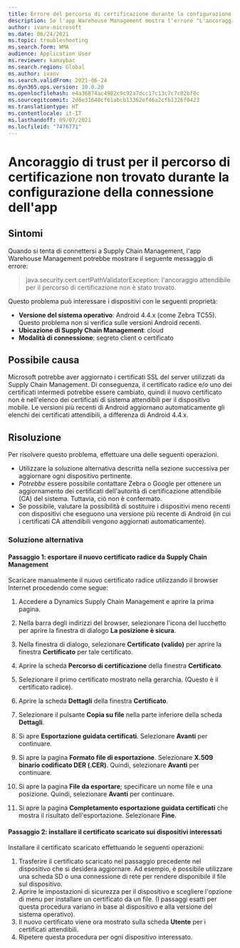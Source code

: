 ```yaml
---
title: Errore del percorso di certificazione durante la configurazione della connessione dell'app
description: Se l'app Warehouse Management mostra l'errore "L'ancoraggio di trust per il percorso di certificazione non è stato trovato", utilizzare questa pagina per risolvere o aggirare il problema.
author: ivanv-microsoft
ms.date: 06/24/2021
ms.topic: troubleshooting
ms.search.form: WMA
audience: Application User
ms.reviewer: kamaybac
ms.search.region: Global
ms.author: ivanv
ms.search.validFrom: 2021-06-24
ms.dyn365.ops.version: 10.0.20
ms.openlocfilehash: e4a36874ac4982c9c92a7dcc17c13c7c7c02bf8c
ms.sourcegitcommit: 2d6e31648cf61abcb13362ef46a2cfb1326f0423
ms.translationtype: HT
ms.contentlocale: it-IT
ms.lasthandoff: 09/07/2021
ms.locfileid: "7476771"
---
```

# <a name="trust-anchor-for-certification-path-not-found-when-setting-up-app-connection"></a>Ancoraggio di trust per il percorso di certificazione non trovato durante la configurazione della connessione dell'app

## <a name="symptoms"></a>Sintomi

Quando si tenta di connettersi a Supply Chain Management, l'app Warehouse Management potrebbe mostrare il seguente messaggio di errore:

> java.security.cert.certPathValidatorException: l'ancoraggio attendibile per il percorso di certificazione non è stato trovato.

Questo problema può interessare i dispositivi con le seguenti proprietà:

- **Versione del sistema operativo**: Android 4.4.x (come Zebra TC55). Questo problema non si verifica sulle versioni Android recenti.
- **Ubicazione di Supply Chain Management**: cloud
- **Modalità di connessione**: segreto client o certificato

## <a name="possible-cause"></a>Possibile causa

Microsoft potrebbe aver aggiornato i certificati SSL del server utilizzati da Supply Chain Management. Di conseguenza, il certificato radice e/o uno dei certificati intermedi potrebbe essere cambiato, quindi il nuovo certificato non è nell'elenco dei certificati di sistema attendibili per il dispositivo mobile. Le versioni più recenti di Android aggiornano automaticamente gli elenchi dei certificati attendibili, a differenza di Android 4.4.x.

## <a name="resolution"></a>Risoluzione

Per risolvere questo problema, effettuare una delle seguenti operazioni.

- Utilizzare la soluzione alternativa descritta nella sezione successiva per aggiornare ogni dispositivo pertinente.
- *Potrebbe* essere possibile contattare Zebra o Google per ottenere un aggiornamento dei certificati dell'autorità di certificazione attendibile (CA) del sistema. Tuttavia, ciò non è confermato.
- Se possibile, valutare la possibilità di sostituire i dispositivi meno recenti con dispositivi che eseguono una versione più recente di Android (in cui i certificati CA attendibili vengono aggiornati automaticamente).

### <a name="workaround"></a>Soluzione alternativa

#### <a name="step-1-export-the-new-root-certificate-from-supply-chain-management"></a>Passaggio 1: esportare il nuovo certificato radice da Supply Chain Management

Scaricare manualmente il nuovo certificato radice utilizzando il browser Internet procedendo come segue:

1. Accedere a Dynamics Supply Chain Management e aprire la prima pagina.

1. Nella barra degli indirizzi del browser, selezionare l'icona del lucchetto per aprire la finestra di dialogo **La posizione è sicura**.
1. Nella finestra di dialogo, selezionare **Certificato (valido)** per aprire la finestra **Certificato** per tale certificato.
1. Aprire la scheda **Percorso di certificazione** della finestra **Certificato**.
1. Selezionare il primo certificato mostrato nella gerarchia. (Questo è il certificato radice).
1. Aprire la scheda **Dettagli** della finestra **Certificato**.
1. Selezionare il pulsante **Copia su file** nella parte inferiore della scheda **Dettagli**.
1. Si apre **Esportazione guidata certificati**. Selezionare **Avanti** per continuare.
1. Si apre la pagina **Formato file di esportazione**. Selezionare **X.509 binario codificato DER (.CER)**. Quindi, selezionare **Avanti** per continuare.
1. Si apre la pagina **File da esportare**; specificare un nome file e una posizione. Quindi, selezionare **Avanti** per continuare.
1. Si apre la pagina **Completamento esportazione guidata certificati** che mostra il risultato dell'esportazione. Selezionare **Fine**.

#### <a name="step-2-install-the-downloaded-certificate-onto-the-affected-devices"></a>Passaggio 2: installare il certificato scaricato sui dispositivi interessati

Installare il certificato scaricato effettuando le seguenti operazioni:

1. Trasferire il certificato scaricato nel passaggio precedente nel dispositivo che si desidera aggiornare. Ad esempio, è possibile utilizzare una scheda SD o una connessione di rete per rendere disponibile il file sul dispositivo.
1. Aprire le impostazioni di sicurezza per il dispositivo e scegliere l'opzione di menu per installare un certificato da un file. (I passaggi esatti per questa procedura variano in base al dispositivo e alla versione del sistema operativo).
1. Il nuovo certificato viene ora mostrato sulla scheda **Utente** per i certificati attendibili.
1. Ripetere questa procedura per ogni dispositivo interessato.
